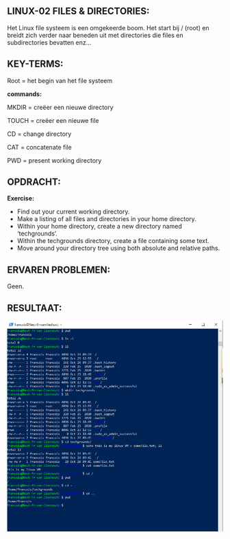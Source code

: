 ## LINUX-02 FILES & DIRECTORIES:

Het Linux file systeem is een omgekeerde boom. Het start bij / (root) en breidt
zich verder naar beneden uit met directories die files en subdirectories bevatten enz...

## KEY-TERMS:

Root = het begin van het file systeem

**commands:**

MKDIR = creëer een nieuwe directory

TOUCH = creëer een nieuwe file

CD = change directory

CAT = concatenate file 

PWD = present working directory

## OPDRACHT:

**Exercise:**
* Find out your current working directory.
* Make a listing of all files and directories in your home directory.
* Within your home directory, create a new directory named ‘techgrounds’.
* Within the techgrounds directory, create a file containing some text.
* Move around your directory tree using both absolute and relative paths.

## ERVAREN PROBLEMEN:
Geen.

## RESULTAAT:
![PrtSc result](../00_includes/Linux/lnx-2.png)


